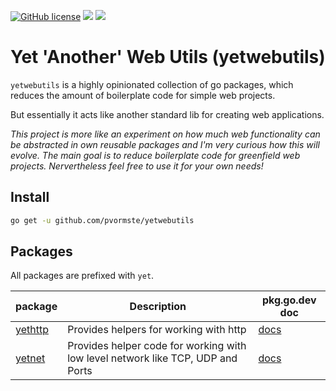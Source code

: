 [![GitHub license](https://img.shields.io/github/license/pvormste/yetwebutils)](https://github.com/pvormste/yetwebutils/blob/master/LICENSE) ![](https://github.com/pvormste/yetwebutils/workflows/lint/badge.svg?branch=master) ![](https://github.com/pvormste/yetwebutils/workflows/tests/badge.svg?branch=master)

# Yet 'Another' Web Utils (yetwebutils)

`yetwebutils` is a highly opinionated collection of go packages, which reduces the amount of boilerplate code for simple web projects.

But essentially it acts like another standard lib for creating web applications.

_This project is more like an experiment on how much web functionality can be abstracted in own reusable packages and I'm very curious how this will evolve. The main goal is to reduce boilerplate code for greenfield web projects. Nervertheless feel free to use it for your own needs!_

## Install

```bash
go get -u github.com/pvormste/yetwebutils
```

## Packages

All packages are prefixed with `yet`.

| package | Description | pkg.go.dev doc |
| ------- | ----------- | ----- |
| [yethttp](https://github.com/pvormste/yet-web-utils/tree/master/yethttp) | Provides helpers for working with http | [docs](https://pkg.go.dev/github.com/pvormste/yetwebutils/yethttp?tab=doc) |
| [yetnet](https://github.com/pvormste/yet-web-utils/tree/master/yetnet) | Provides helper code for working with low level network like TCP, UDP and Ports | [docs](https://pkg.go.dev/github.com/pvormste/yetwebutils/yetnet?tab=doc) |
 
